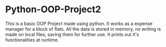 # Python-OOP-Project2

This is a basic OOP Project made using python. It works as a expense manager for a block of flats. All the data is stored in memory, no writing is made on local files, saving them for further use.
It prints out it's functionalities at runtime.
